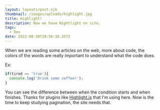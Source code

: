 ```yaml
---
layout: layouts/post.njk
thumbnail: /images/uploads/highlight.jpg
title: Highlight!
description: Now we have Hightlight on site.
tags:
  - Dev
date: 2022-08-30T20:56:18.257Z
---
```

 When we are reading some articles on the web, more about code, the colors of the words are really important to understand what the code does.

Ex:

```javascript
if(tired == 'true'){
  console.log('Drink some coffee!');
}
```

You can see the difference between when the condition starts and when finishes. Thanks for plugins like [Highlight.js](https://highlightjs.org) that I'm using here.  Now is the time to keep studying pagination, the site needs that.